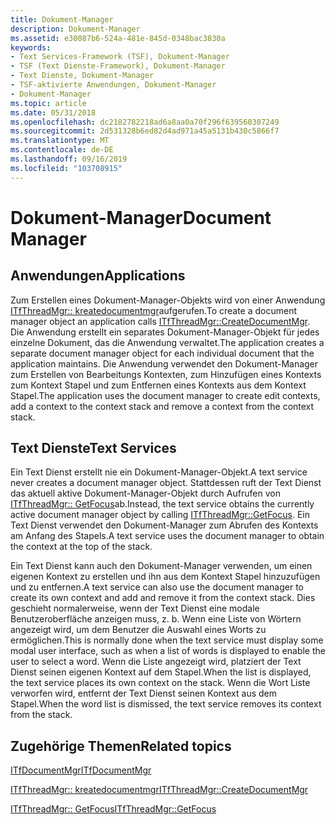 ```yaml
---
title: Dokument-Manager
description: Dokument-Manager
ms.assetid: e30087b6-524a-481e-845d-0348bac3830a
keywords:
- Text Services-Framework (TSF), Dokument-Manager
- TSF (Text Dienste-Framework), Dokument-Manager
- Text Dienste, Dokument-Manager
- TSF-aktivierte Anwendungen, Dokument-Manager
- Dokument-Manager
ms.topic: article
ms.date: 05/31/2018
ms.openlocfilehash: dc2182782218ad6a8aa0a70f296f639560307249
ms.sourcegitcommit: 2d531328b6ed82d4ad971a45a5131b430c5866f7
ms.translationtype: MT
ms.contentlocale: de-DE
ms.lasthandoff: 09/16/2019
ms.locfileid: "103708915"
---
```

# <a name="document-manager"></a><span data-ttu-id="20a29-108">Dokument-Manager</span><span class="sxs-lookup"><span data-stu-id="20a29-108">Document Manager</span></span>

## <a name="applications"></a><span data-ttu-id="20a29-109">Anwendungen</span><span class="sxs-lookup"><span data-stu-id="20a29-109">Applications</span></span>

<span data-ttu-id="20a29-110">Zum Erstellen eines Dokument-Manager-Objekts wird von einer Anwendung [ITfThreadMgr:: kreatedocumentmgr](/windows/desktop/api/Msctf/nf-msctf-itfthreadmgr-createdocumentmgr)aufgerufen.</span><span class="sxs-lookup"><span data-stu-id="20a29-110">To create a document manager object an application calls [ITfThreadMgr::CreateDocumentMgr](/windows/desktop/api/Msctf/nf-msctf-itfthreadmgr-createdocumentmgr).</span></span> <span data-ttu-id="20a29-111">Die Anwendung erstellt ein separates Dokument-Manager-Objekt für jedes einzelne Dokument, das die Anwendung verwaltet.</span><span class="sxs-lookup"><span data-stu-id="20a29-111">The application creates a separate document manager object for each individual document that the application maintains.</span></span> <span data-ttu-id="20a29-112">Die Anwendung verwendet den Dokument-Manager zum Erstellen von Bearbeitungs Kontexten, zum Hinzufügen eines Kontexts zum Kontext Stapel und zum Entfernen eines Kontexts aus dem Kontext Stapel.</span><span class="sxs-lookup"><span data-stu-id="20a29-112">The application uses the document manager to create edit contexts, add a context to the context stack and remove a context from the context stack.</span></span>

## <a name="text-services"></a><span data-ttu-id="20a29-113">Text Dienste</span><span class="sxs-lookup"><span data-stu-id="20a29-113">Text Services</span></span>

<span data-ttu-id="20a29-114">Ein Text Dienst erstellt nie ein Dokument-Manager-Objekt.</span><span class="sxs-lookup"><span data-stu-id="20a29-114">A text service never creates a document manager object.</span></span> <span data-ttu-id="20a29-115">Stattdessen ruft der Text Dienst das aktuell aktive Dokument-Manager-Objekt durch Aufrufen von [ITfThreadMgr:: GetFocus](/windows/desktop/api/Msctf/nf-msctf-itfthreadmgr-getfocus)ab.</span><span class="sxs-lookup"><span data-stu-id="20a29-115">Instead, the text service obtains the currently active document manager object by calling [ITfThreadMgr::GetFocus](/windows/desktop/api/Msctf/nf-msctf-itfthreadmgr-getfocus).</span></span> <span data-ttu-id="20a29-116">Ein Text Dienst verwendet den Dokument-Manager zum Abrufen des Kontexts am Anfang des Stapels.</span><span class="sxs-lookup"><span data-stu-id="20a29-116">A text service uses the document manager to obtain the context at the top of the stack.</span></span>

<span data-ttu-id="20a29-117">Ein Text Dienst kann auch den Dokument-Manager verwenden, um einen eigenen Kontext zu erstellen und ihn aus dem Kontext Stapel hinzuzufügen und zu entfernen.</span><span class="sxs-lookup"><span data-stu-id="20a29-117">A text service can also use the document manager to create its own context and add and remove it from the context stack.</span></span> <span data-ttu-id="20a29-118">Dies geschieht normalerweise, wenn der Text Dienst eine modale Benutzeroberfläche anzeigen muss, z. b. Wenn eine Liste von Wörtern angezeigt wird, um dem Benutzer die Auswahl eines Worts zu ermöglichen.</span><span class="sxs-lookup"><span data-stu-id="20a29-118">This is normally done when the text service must display some modal user interface, such as when a list of words is displayed to enable the user to select a word.</span></span> <span data-ttu-id="20a29-119">Wenn die Liste angezeigt wird, platziert der Text Dienst seinen eigenen Kontext auf dem Stapel.</span><span class="sxs-lookup"><span data-stu-id="20a29-119">When the list is displayed, the text service places its own context on the stack.</span></span> <span data-ttu-id="20a29-120">Wenn die Wort Liste verworfen wird, entfernt der Text Dienst seinen Kontext aus dem Stapel.</span><span class="sxs-lookup"><span data-stu-id="20a29-120">When the word list is dismissed, the text service removes its context from the stack.</span></span>

## <a name="related-topics"></a><span data-ttu-id="20a29-121">Zugehörige Themen</span><span class="sxs-lookup"><span data-stu-id="20a29-121">Related topics</span></span>

<dl> <dt>

[<span data-ttu-id="20a29-122">ITfDocumentMgr</span><span class="sxs-lookup"><span data-stu-id="20a29-122">ITfDocumentMgr</span></span>](/windows/desktop/api/Msctf/nn-msctf-itfdocumentmgr)
</dt> <dt>

[<span data-ttu-id="20a29-123">ITfThreadMgr:: kreatedocumentmgr</span><span class="sxs-lookup"><span data-stu-id="20a29-123">ITfThreadMgr::CreateDocumentMgr</span></span>](/windows/desktop/api/Msctf/nf-msctf-itfthreadmgr-createdocumentmgr)
</dt> <dt>

[<span data-ttu-id="20a29-124">ITfThreadMgr:: GetFocus</span><span class="sxs-lookup"><span data-stu-id="20a29-124">ITfThreadMgr::GetFocus</span></span>](/windows/desktop/api/Msctf/nf-msctf-itfthreadmgr-getfocus)
</dt> </dl>

 

 




